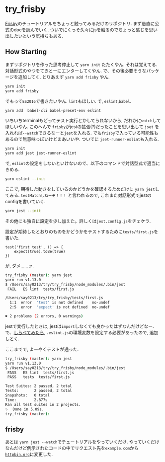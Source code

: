 # try_frisby

[Frisby](https://www.frisbyjs.com)のチュートリアルをちょっと触ってみるだけのリポジトリ. まず愚直に公式のdocを読んでいく.
ついでにくっそ久々にjsを触るのでちょっと感じを思い出したいという気持ちもある.

## How Starting

まずリポジトリを作った思考停止して `yarn init` たたくやん. それは覚えてる. 対話形式のやつをてきとーにエンターしてくやん.
で、その後必要そうなパッケージを追加してく. とりあえず `yarn add frisby` やん.

```bash
yarn init
yarn add frisby
```

でもって`ES2016`で書きたいやん. `lint`もほしい. で, `eslint`,`babel`.

```bash
yarn add  babel-cli babel-preset-env eslint
```

いちいちterminalもどってテスト実行とかしてられないから, だれかに`watch`してほしいやん. このへんで `frisby`がjestの拡張(?)だったことを思い出して `jset` を入れれば`--watch`できるなーと`jest`を入れる. でも`frisby`で入っている可能性もあるので無意味っぽいけどまあいいや. ついでに `jset-runner-eslint`も入れる.

```bash
yarn init
yarn add jest jest-runner-eslint
```

で, `eslint`の設定をしないといけないので、以下のコマンドで対話型式で適当にきめる.

```bash
yarn eslint --init
```

ここで, 期待した動きをしているのかどうかを確認するためだけに `yarn jest`してみる. `testMatchしねーぞ！！！` と言われるので, これまた対話形式でjestのconfigを書いていく.

```bash
yarn jest --init
```

その他にも独自に設定を少し加えた。詳しくは`jest.config.js`をチェケラ.

設定が期待したとおりのものをかどうかをテストするために`tests/first.js`を書いた.

```js=
test('first test', () => {
    expect(true).toBe(true)
})
```

が, ダメ……ッ.

```bash
try_frisby (master): yarn jest
yarn run v1.13.0
$ /Users/say0213/try/try_frisby/node_modules/.bin/jest
 FAIL   ES lint  tests/first.js

/Users/say0213/try/try_frisby/tests/first.js
  1:1  error  'test' is not defined    no-undef
  2:5  error  'expect' is not defined  no-undef

✖ 2 problems (2 errors, 0 warnings)
```

jestで実行したときは, jestは`import`しなくても良かったはずなんだけどなー.で、[しらべてみたら](https://stackoverflow.com/questions/41324636/how-to-import-jest), `.eslint.js`の環境変数を設定する必要があったので, 追加しとく.

ここまでで, よーやくテストが通った.

```bash
try_frisby (master): yarn jest
yarn run v1.13.0
$ /Users/say0213/try/try_frisby/node_modules/.bin/jest
 PASS   ES lint  tests/first.js
 PASS   tests  tests/first.js

Test Suites: 2 passed, 2 total
Tests:       2 passed, 2 total
Snapshots:   0 total
Time:        2.877s
Ran all test suites in 2 projects.
✨  Done in 5.09s.
try_frisby (master):
```

## frisby

あとは `yarn jest --watch`でチュートリアルをやっていくだけ. やっていくだけなんだけど例示されたコードの中でリクエスト先を`example.com`から[`httpbin.org`](https://httpbin.org)に変更した.
